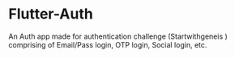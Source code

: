 # Flutter-Auth
An Auth app made for authentication challenge (Startwithgeneis ) comprising of Email/Pass login, OTP login, Social login, etc.
